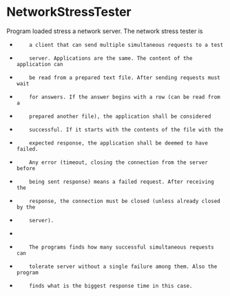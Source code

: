 # NetworkStressTester
 Program loaded stress a network server. The network stress tester is
 *         a client that can send multiple simultaneous requests to a test
 *         server. Applications are the same. The content of the application can
 *         be read from a prepared text file. After sending requests must wait
 *         for answers. If the answer begins with a row (can be read from a
 *         prepared another file), the application shall be considered
 *         successful. If it starts with the contents of the file with the
 *         expected response, the application shall be deemed to have failed.
 *         Any error (timeout, closing the connection from the server before
 *         being sent response) means a failed request. After receiving the
 *         response, the connection must be closed (unless already closed by the
 *         server).
 * 
 *         The programs finds how many successful simultaneous requests can
 *         tolerate server without a single failure among them. Also the program
 *         finds what is the biggest response time in this case.